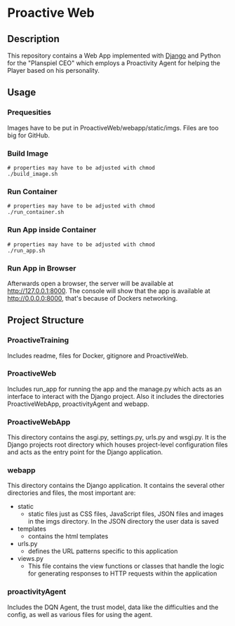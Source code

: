 # Proactive Web

## Description

This repository contains a Web App implemented with [Django](https://www.djangoproject.com/) and Python for the "Planspiel CEO" which employs a Proactivity Agent for helping the Player based on his personality.

## Usage

### Prequesities

Images have to be put in ProactiveWeb/webapp/static/imgs. Files are too big for GitHub.

### Build Image

```
# properties may have to be adjusted with chmod
./build_image.sh
```

### Run Container

```
# properties may have to be adjusted with chmod
./run_container.sh
```

### Run App inside Container

```
# properties may have to be adjusted with chmod
./run_app.sh
```

### Run App in Browser

Afterwards open a browser, the server will be available at http://127.0.0.1:8000. The console will show that the app is available at http://0.0.0.0:8000, that's because of Dockers networking.

## Project Structure

### ProactiveTraining

Includes readme, files for Docker, gitignore and ProactiveWeb.

### ProactiveWeb

Includes run_app for running the app and the manage.py which acts as an interface to interact with the Django project. Also it includes the directories ProactiveWebApp, proactivityAgent and webapp.

### ProactiveWebApp

This directory contains the asgi.py, settings.py, urls.py and wsgi.py. It is the Django projects root directory which houses project-level configuration files and acts as the entry point for the Django application.

### webapp

This directory contains the Django application. It contains the several other directories and files, the most important are:

 - static 
    - static files just as CSS files, JavaScript files, JSON files and images in the imgs directory. In the JSON directory the user data is saved
 - templates
    - contains the html templates
 - urls.py
    - defines the URL patterns specific to this application
 - views.py
    - This file contains the view functions or classes that handle the logic for generating responses to HTTP requests within the application

### proactivityAgent

Includes the DQN Agent, the trust model, data like the difficulties and the config, as well as various files for using the agent.